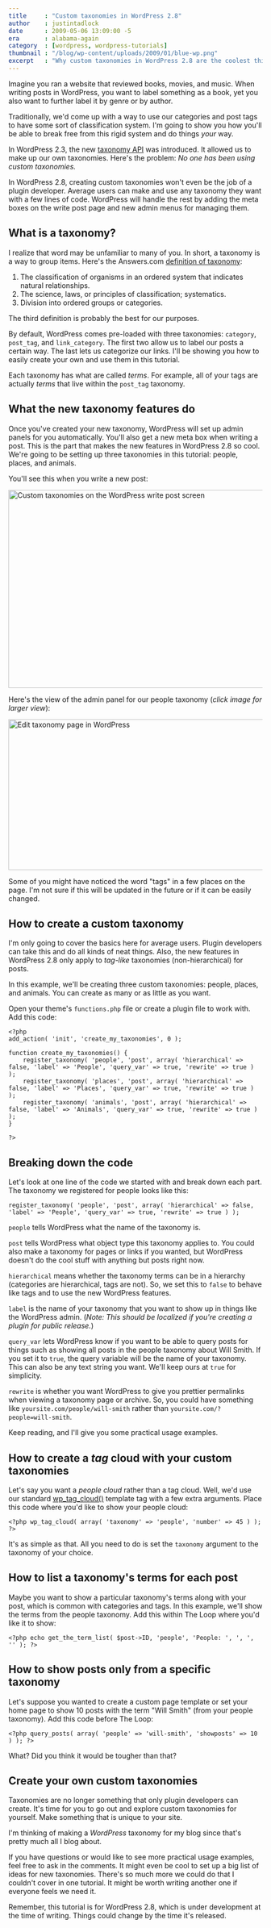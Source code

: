 ```yaml
---
title     : "Custom taxonomies in WordPress 2.8"
author    : justintadlock
date      : 2009-05-06 13:09:00 -5
era       : alabama-again
category  : [wordpress, wordpress-tutorials]
thumbnail : "/blog/wp-content/uploads/2009/01/blue-wp.png"
excerpt   : "Why custom taxonomies in WordPress 2.8 are the coolest thing since sliced bread and how you can easily create your own."
---
```


Imagine you ran a website that reviewed books, movies, and music.  When writing posts in WordPress, you want to label something as a book, yet you also want to further label it by genre or by author.

Traditionally, we'd come up with a way to use our categories and post tags to have some sort of classification system.  I'm going to show you how you'll be able to break free from this rigid system and do things <em>your</em> way.

In WordPress 2.3, the new <a href="http://boren.nu/archives/2007/08/26/wordpress-23-taxonomy-schema/" title="WordPress 2.3 taxonomy schema">taxonomy API</a> was introduced.  It allowed us to make up our own taxonomies.  Here's the problem:  <em>No one has been using custom taxonomies.</em>

In WordPress 2.8, creating custom taxonomies won't even be the job of a plugin developer.  Average users can make and use any taxonomy they want with a few lines of code.  WordPress will handle the rest by adding the meta boxes on the write post page and new admin menus for managing them.

## What is a taxonomy?

I realize that word may be unfamiliar to many of you.  In short, a taxonomy is a way to group items.  Here's the Answers.com <a href="http://www.answers.com/topic/taxonomy" title="Taxonomy">definition of taxonomy</a>:

<ol>
	<li>The classification of organisms in an ordered system that indicates natural relationships.</li>
	<li>The science, laws, or principles of classification; systematics.</li>
	<li>Division into ordered groups or categories.</li>
</ol>

The third definition is probably the best for our purposes.

By default, WordPress comes pre-loaded with three taxonomies: <code>category</code>, <code>post_tag</code>, and <code>link_category</code>.  The first two allow us to label our posts a certain way.  The last lets us categorize our links.  I'll be showing you how to easily create your own and use them in this tutorial.

Each taxonomy has what are called <em>terms</em>.  For example, all of your tags are actually <em>terms</em> that live within the <code>post_tag</code> taxonomy.

## What the new taxonomy features do

Once you've created your new taxonomy, WordPress will set up admin panels for you automatically.  You'll also get a new meta box when writing a post.  This is the part that makes the new features in WordPress 2.8 so cool.  We're going to be setting up three taxonomies in this tutorial: people, places, and animals.

You'll see this when you write a new post:

<img src="http://justintadlock.com/blog/wp-content/uploads/2009/05/taxonomies-write-post.png" alt="Custom taxonomies on the WordPress write post screen" title="Custom taxonomies on the WordPress write post screen" width="600" height="393" class="aligncenter size-full wp-image-1655" />

Here's the view of the admin panel for our people taxonomy (<em>click image for larger view</em>):

<a href="http://justintadlock.com/blog/wp-content/uploads/2009/05/taxonomy-edit-large.png" title="Full view of the edit taxonomy page in WordPress"><img src="http://justintadlock.com/blog/wp-content/uploads/2009/05/edit-taxonomy.png" alt="Edit taxonomy page in WordPress" title="Edit taxonomy page in WordPress" width="600" height="299" class="aligncenter size-full wp-image-1658" /></a>

Some of you might have noticed the word "tags" in a few places on the page.  I'm not sure if this will be updated in the future or if it can be easily changed.

## How to create a custom taxonomy

I'm only going to cover the basics here for average users.  Plugin developers can take this and do all kinds of neat things.  Also, the new features in WordPress 2.8 only apply to <em>tag-like</em> taxonomies (non-hierarchical) for posts.

In this example, we'll be creating three custom taxonomies: people, places, and animals.  You can create as many or as little as you want.

Open your theme's <code>functions.php</code> file or create a plugin file to work with.  Add this code:

<pre><code>&lt;?php
add_action( 'init', 'create_my_taxonomies', 0 );

function create_my_taxonomies() {
	register_taxonomy( 'people', 'post', array( 'hierarchical' => false, 'label' => 'People', 'query_var' => true, 'rewrite' => true ) );
	register_taxonomy( 'places', 'post', array( 'hierarchical' => false, 'label' => 'Places', 'query_var' => true, 'rewrite' => true ) );
	register_taxonomy( 'animals', 'post', array( 'hierarchical' => false, 'label' => 'Animals', 'query_var' => true, 'rewrite' => true ) );
}

?&gt;</code></pre>

## Breaking down the code

Let's look at one line of the code we started with and break down each part.  The taxonomy we registered for people looks like this:

<pre><code>register_taxonomy( 'people', 'post', array( 'hierarchical' => false, 'label' => 'People', 'query_var' => true, 'rewrite' => true ) );</code></pre>

<code>people</code> tells WordPress what the name of the taxonomy is.

<code>post</code> tells WordPress what object type this taxonomy applies to.  You could also make a taxonomy for pages or links if you wanted, but WordPress doesn't do the cool stuff with anything but posts right now.

<code>hierarchical</code> means whether the taxonomy terms can be in a hierarchy (categories are hierarchical, tags are not).  So, we set this to <code>false</code> to behave like tags and to use the new WordPress features.

<code>label</code> is the name of your taxonomy that you want to show up in things like the WordPress admin.  (<em>Note:  This should be localized if you're creating a plugin for public release.</em>)

<code>query_var</code> lets WordPress know if you want to be able to query posts for things such as showing all posts in the people taxonomy about Will Smith.  If you set it to <code>true</code>, the query variable will be the name of your taxonomy.  This can also be any text string you want.  We'll keep ours at <code>true</code> for simplicity.

<code>rewrite</code> is whether you want WordPress to give you prettier permalinks when viewing a taxonomy page or archive.  So, you could have something like <code>yoursite.com/people/will-smith</code> rather than <code>yoursite.com/?people=will-smith</code>.

Keep reading, and I'll give you some practical usage examples.

## How to create a <em>tag</em> cloud with your custom taxonomies

Let's say you want a <em>people cloud</em> rather than a tag cloud.  Well, we'd use our standard <a href="http://codex.wordpress.org/Template_Tags/wp_tag_cloud" title="WordPress template tag: wp_tag_cloud()">wp_tag_cloud()</a> template tag with a few extra arguments.  Place this code where you'd like to show your people cloud:

<pre><code>&lt;?php wp_tag_cloud( array( 'taxonomy' => 'people', 'number' => 45 ) ); ?&gt;</code></pre>

It's as simple as that.  All you need to do is set the <code>taxonomy</code> argument to the taxonomy of your choice.

## How to list a taxonomy's terms for each post

Maybe you want to show a particular taxonomy's terms along with your post, which is common with categories and tags.  In this example, we'll show the terms from the people taxonomy.  Add this within The Loop where you'd like it to show:

<pre><code>&lt;?php echo get_the_term_list( $post->ID, 'people', 'People: ', ', ', '' ); ?&gt;</code></pre>

## How to show posts only from a specific taxonomy

Let's suppose you wanted to create a custom page template or set your home page to show 10 posts with the term "Will Smith" (from your people taxonomy).  Add this code before The Loop:

<pre><code>&lt;?php query_posts( array( 'people' => 'will-smith', 'showposts' => 10 ) ); ?&gt;</code></pre>

What?  Did you think it would be tougher than that?

## Create your own custom taxonomies

Taxonomies are no longer something that only plugin developers can create.  It's time for you to go out and explore custom taxonomies for yourself.  Make something that is unique to your site.

I'm thinking of making a <em>WordPress</em> taxonomy for my blog since that's pretty much all I blog about.

If you have questions or would like to see more practical usage examples, feel free to ask in the comments.  It might even be cool to set up a big list of ideas for new taxonomies.  There's so much more we could do that I couldn't cover in one tutorial.  It might be worth writing another one if everyone feels we need it.

<p class="note">Remember, this tutorial is for WordPress 2.8, which is under development at the time of writing.  Things could change by the time it's released.</p>
